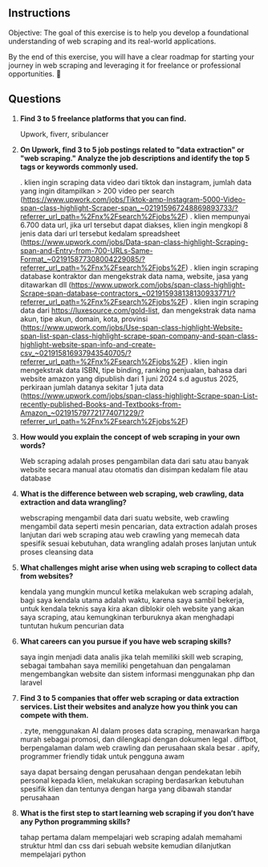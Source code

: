 ## Instructions
Objective: The goal of this exercise is to help you develop a foundational understanding of web scraping and its real-world applications.

By the end of this exercise, you will have a clear roadmap for starting your journey in web scraping and leveraging it for freelance or professional opportunities. 🚀


## Questions
1. **Find 3 to 5 freelance platforms that you can find.**

    Upwork, fiverr, sribulancer

2. **On Upwork, find 3 to 5 job postings related to "data extraction" or "web scraping." Analyze the job descriptions and identify the top 5 tags or keywords commonly used.**

    . klien ingin scraping data video dari  tiktok dan instagram, jumlah data yang ingin ditampilkan > 200 video per search (https://www.upwork.com/jobs/Tiktok-amp-Instagram-5000-Video-span-class-highlight-Scraper-span_~021915967248869893733/?referrer_url_path=%2Fnx%2Fsearch%2Fjobs%2F)
    . klien mempunyai 6.700 data url, jika url tersebut dapat diakses, klien ingin mengkopi 8 jenis data dari url tersebut kedalam spreadsheet (https://www.upwork.com/jobs/Data-span-class-highlight-Scraping-span-and-Entry-from-700-URLs-Same-Format_~021915877308004229085/?referrer_url_path=%2Fnx%2Fsearch%2Fjobs%2F)
    . klien ingin scraping database kontraktor dan mengekstrak data nama, website, jasa yang ditawarkan dll (https://www.upwork.com/jobs/span-class-highlight-Scrape-span-database-contractors_~021915938138130933771/?referrer_url_path=%2Fnx%2Fsearch%2Fjobs%2F)
    . klien ingin scraping data dari https://luxesource.com/gold-list, dan mengekstrak data nama akun, tipe akun, domain, kota, provinsi (https://www.upwork.com/jobs/Use-span-class-highlight-Website-span-list-span-class-highlight-scrape-span-company-and-span-class-highlight-website-span-info-and-create-csv_~021915816937943540705/?referrer_url_path=%2Fnx%2Fsearch%2Fjobs%2F)
    . klien ingin mengekstrak data ISBN, tipe binding, ranking penjualan, bahasa dari website amazon yang dipublish dari 1 juni 2024 s.d agustus 2025, perkiraan jumlah datanya sekitar 1 juta data (https://www.upwork.com/jobs/span-class-highlight-Scrape-span-List-recently-published-Books-and-Textbooks-from-Amazon_~021915797721774071229/?referrer_url_path=%2Fnx%2Fsearch%2Fjobs%2F)


3. **How would you explain the concept of web scraping in your own words?**  

    Web scraping adalah proses pengambilan data dari satu atau banyak website secara manual atau otomatis dan disimpan kedalam file atau database

4. **What is the difference between web scraping, web crawling, data extraction and data wrangling?**  

    webscraping mengambil data dari suatu website, web crawling mengambil data seperti mesin pencarian, data extraction adalah proses lanjutan dari web scraping atau web crawling yang memecah data spesifik sesuai kebutuhan, data wrangling adalah proses lanjutan untuk proses cleansing data 

5. **What challenges might arise when using web scraping to collect data from websites?**  

    kendala yang mungkin muncul ketika melakukan web scraping adalah, bagi saya kendala utama adalah waktu, karena saya sambil bekerja, untuk kendala teknis saya kira akan diblokir oleh website yang akan saya scraping, atau kemungkinan terburuknya akan menghadapi tuntutan hukum pencurian data 

6. **What careers can you pursue if you have web scraping skills?**  

    saya ingin menjadi data analis jika telah memiliki skill web scraping, sebagai tambahan saya memiliki pengetahuan dan pengalaman mengembangkan website dan sistem informasi menggunakan php dan laravel

7. **Find 3 to 5 companies that offer web scraping or data extraction services. List their websites and analyze how you think you can compete with them.**  

    . zyte, menggunakan AI dalam proses data scraping, menawarkan harga murah sebagai promosi, dan dilengkapi dengan dokumen legal
    . diffbot, berpengalaman dalam web crawling dan perusahaan skala besar
    . apify, programmer friendly tidak untuk pengguna awam

    saya dapat bersaing dengan perusahaan dengan pendekatan lebih personal kepada klien, melakukan scraping berdasarkan kebutuhan spesifik klien dan tentunya dengan harga yang dibawah standar perusahaan

8. **What is the first step to start learning web scraping if you don’t have any Python programming skills?**

    tahap pertama dalam mempelajari web scraping adalah memahami struktur html dan css dari sebuah website kemudian dilanjutkan mempelajari python